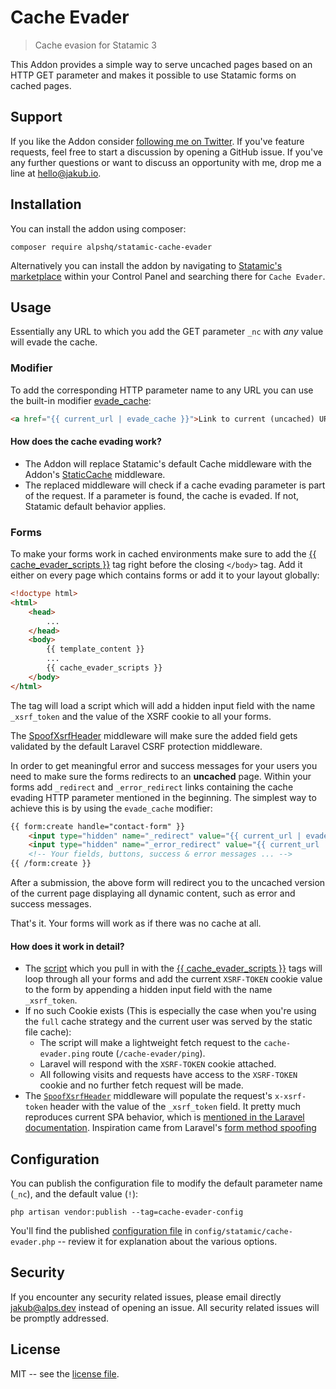 <!-- statamic:hide -->
# Cache Evader

> Cache evasion for Statamic 3

<!-- /statamic:hide -->

This Addon provides a simple way to serve uncached pages based on an HTTP GET parameter and makes it possible to use Statamic forms on cached pages.

## Support

If you like the Addon consider [following me on Twitter](https://twitter.com/jakub_jo). If you've feature requests, feel free to start a discussion by opening a GitHub issue. If you've any further questions or want to discuss an opportunity with me, drop me a line at [hello@jakub.io](mailto:hello@jakub.io). 

## Installation

You can install the addon using composer:

```
composer require alpshq/statamic-cache-evader
```
<!-- statamic:hide -->

Alternatively you can install the addon by navigating to [Statamic's marketplace](https://statamic.com/addons/alps/cache-evader) within your Control Panel and searching there for `Cache Evader`.

<!-- /statamic:hide -->

## Usage

Essentially any URL to which you add the GET parameter `_nc` with *any* value will evade the cache.

### Modifier

To add the corresponding HTTP parameter name to any URL you can use the built-in modifier [evade_cache](src/Modifiers/EvadeCache.php):

```html
<a href="{{ current_url | evade_cache }}">Link to current (uncached) URL</a>
```

#### How does the cache evading work?

- The Addon will replace Statamic's default Cache middleware with the Addon's [StaticCache](src/Http/Middleware/StaticCache.php) middleware.
- The replaced middleware will check if a cache evading parameter is part of the request. If a parameter is found, the cache is evaded. If not, Statamic default behavior applies.

### Forms

To make your forms work in cached environments make sure to add the [{{ cache_evader_scripts }}](src/Tags/CacheEvaderScripts.php) tag right before the closing `</body>` tag. Add it either on every page which contains forms or add it to your layout globally:

```html
<!doctype html>
<html>
    <head>
        ...
    </head>
    <body>
        {{ template_content }}
        ...
        {{ cache_evader_scripts }}
    </body>
</html>
```

The tag will load a script which will add a hidden input field with the name `_xsrf_token` and the value of the XSRF cookie to all your forms.

The [SpoofXsrfHeader](src/Http/Middleware/SpoofXsrfHeader.php) middleware will make sure the added field gets validated by the default Laravel CSRF protection middleware. 

In order to get meaningful error and success messages for your users you need to make sure the forms redirects to an **uncached** page.
Within your forms add `_redirect` and `_error_redirect` links containing the cache evading HTTP parameter mentioned in the beginning. The simplest way to achieve this is by using the `evade_cache` modifier:

```html
{{ form:create handle="contact-form" }}
    <input type="hidden" name="_redirect" value="{{ current_url | evade_cache }}" />
    <input type="hidden" name="_error_redirect" value="{{ current_url | evade_cache }}" />
    <!-- Your fields, buttons, success & error messages ... --> 
{{ /form:create }}
```

After a submission, the above form will redirect you to the uncached version of the current page displaying all dynamic content, such as error and success messages. 

That's it. Your forms will work as if there was no cache at all.

#### How does it work in detail?

- The [script](resources/js/app.js) which you pull in with the [{{ cache_evader_scripts }}](src/Tags/CacheEvaderScripts.php) tags will loop through all your forms and add the current `XSRF-TOKEN` cookie value to the form by appending a hidden input field with the name `_xsrf_token`.
- If no such Cookie exists (This is especially the case when you're using the `full` cache strategy and the current user was served by the static file cache):
    - The script will make a lightweight fetch request to the `cache-evader.ping` route (`/cache-evader/ping`). 
    - Laravel will respond with the `XSRF-TOKEN` cookie attached. 
    - All following visits and requests have access to the `XSRF-TOKEN` cookie and no further fetch request will be made.
- The [`SpoofXsrfHeader`](src/Http/Middleware/SpoofXsrfHeader.php) middleware will populate the request's `x-xsrf-token` header with the value of the `_xsrf_token` field. It pretty much reproduces current SPA behavior, which is [mentioned in the Laravel documentation](https://laravel.com/docs/9.x/csrf#csrf-x-xsrf-token). Inspiration came from Laravel's [form method spoofing](https://laravel.com/docs/9.x/routing#form-method-spoofing)

## Configuration

You can publish the configuration file to modify the default parameter name (`_nc`), and the default value (`!`):

```
php artisan vendor:publish --tag=cache-evader-config
```

You'll find the published [configuration file](config/cache-evader.php) in `config/statamic/cache-evader.php` -- review it for explanation about the various options.

## Security

If you encounter any security related issues, please email directly jakub@alps.dev instead of opening an issue. All security related issues will be promptly addressed.

## License

MIT -- see the [license file](LICENSE.md).

